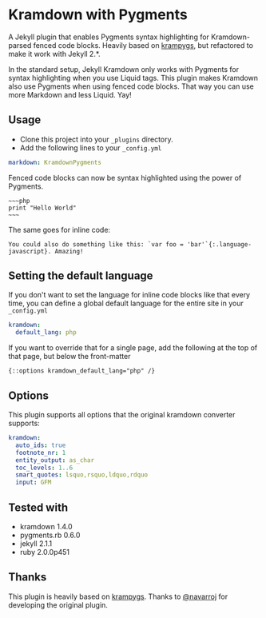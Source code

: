 Kramdown with Pygments
========
A Jekyll plugin that enables Pygments syntax highlighting for Kramdown-parsed fenced code blocks.
Heavily based on [krampygs](https://github.com/navarroj/krampygs), but refactored to make it work with Jekyll 2.*.

In the standard setup, Jekyll Kramdown only works with Pygments for syntax highlighting
when you use Liquid tags. This plugin makes Kramdown also use Pygments when using 
fenced code blocks. That way you can use more Markdown and less Liquid. Yay!

## Usage

* Clone this project into your `_plugins` directory.
* Add the following lines to your `_config.yml`

```yaml
markdown: KramdownPygments
```

Fenced code blocks can now be syntax highlighted using the power of Pygments.


    ~~~php
    print "Hello World"
    ~~~
 

The same goes for inline code:

    You could also do something like this: `var foo = 'bar'`{:.language-javascript}. Amazing!

## Setting the default language
If you don't want to set the language for inline code blocks like that every time, 
you can define a global default language for the entire site in your `_config.yml`

```yaml
kramdown:
  default_lang: php
```

If you want to override that for a single page, add the following at the top of 
that page, but below the front-matter

```
{::options kramdown_default_lang="php" /}
```

## Options
This plugin supports all options that the original kramdown converter supports:

```yaml
kramdown:
  auto_ids: true
  footnote_nr: 1
  entity_output: as_char
  toc_levels: 1..6
  smart_quotes: lsquo,rsquo,ldquo,rdquo
  input: GFM
```

## Tested with

* kramdown 1.4.0
* pygments.rb 0.6.0
* jekyll 2.1.1
* ruby 2.0.0p451

## Thanks

This plugin is heavily based on [krampygs](https://github.com/navarroj/krampygs).
Thanks to [@navarroj](https://github.com/navarroj) for developing the original plugin.
